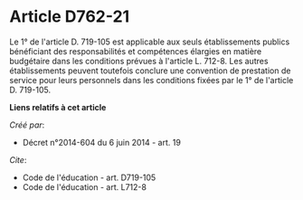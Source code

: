 # Article D762-21

Le 1° de l'article D. 719-105 est applicable aux seuls établissements publics bénéficiant des responsabilités et compétences
élargies en matière budgétaire dans les conditions prévues à l'article L. 712-8. Les autres établissements peuvent toutefois
conclure une convention de prestation de service pour leurs personnels dans les conditions fixées par le 1° de l'article D.
719-105.

**Liens relatifs à cet article**

_Créé par_:

  - Décret n°2014-604 du 6 juin 2014 - art. 19

_Cite_:

  - Code de l'éducation - art. D719-105
  - Code de l'éducation - art. L712-8
